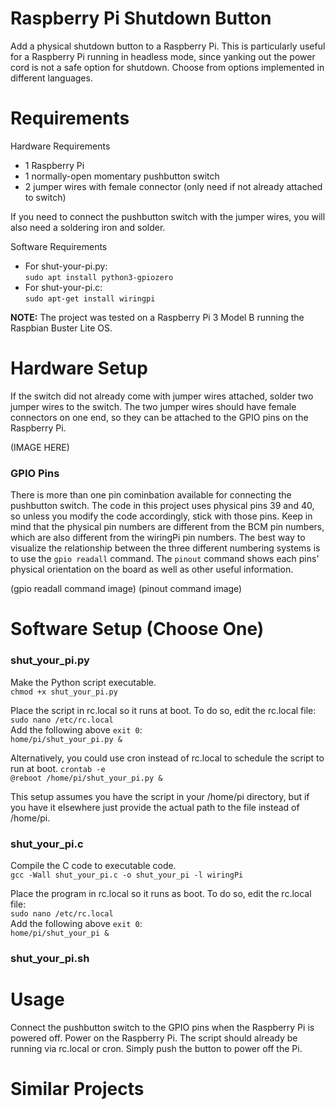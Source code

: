 # Raspberry Pi Shutdown Button
Add a physical shutdown button to a Raspberry Pi. This is particularly useful for a Raspberry Pi running in headless mode, since yanking out the power cord is not a safe option for shutdown. Choose from options implemented in different languages.

# Requirements
Hardware Requirements
- 1 Raspberry Pi 
- 1 normally-open momentary pushbutton switch
- 2 jumper wires with female connector (only need if not already attached to switch)

If you need to connect the pushbutton switch with the jumper wires, you will also need a soldering iron and solder.

Software Requirements
- For shut-your-pi.py: <br/>
  ```sudo apt install python3-gpiozero```
- For shut-your-pi.c: <br/>
  ```sudo apt-get install wiringpi```

**NOTE:** The project was tested on a Raspberry Pi 3 Model B running the Raspbian Buster Lite OS.

# Hardware Setup
If the switch did not already come with jumper wires attached, solder two jumper wires to the switch. The two jumper wires should have female connectors on one end, so they can be attached to the GPIO pins on the Raspberry Pi. 

(IMAGE HERE)

### GPIO Pins
There is more than one pin cominbation available for connecting the pushbutton switch. The code in this project uses physical pins 39 and 40, so unless you modify the code accordingly, stick with those pins. Keep in mind that the physical pin numbers are different from the BCM pin numbers, which are also different from the wiringPi pin numbers. The best way to visualize the relationship between the three different numbering systems is to use the `gpio readall` command. The `pinout` command shows each pins' physical orientation on the board as well as other useful information.

(gpio readall command image)
(pinout command image)

# Software Setup (Choose One)
### shut_your_pi.py
Make the Python script executable. <br/>
```chmod +x shut_your_pi.py```

Place the script in rc.local so it runs at boot. To do so, edit the rc.local file: <br/>
```sudo nano /etc/rc.local``` <br/>
Add the following above `exit 0`: <br/>
```home/pi/shut_your_pi.py &``` <br/>

Alternatively, you could use cron instead of rc.local to schedule the script to run at boot.
```crontab -e``` <br/>
```@reboot /home/pi/shut_your_pi.py &``` <br/>

This setup assumes you have the script in your /home/pi directory, but if you have it elsewhere just provide the actual path to the file instead of /home/pi.

### shut_your_pi.c
Compile the C code to executable code. <br/>
```gcc -Wall shut_your_pi.c -o shut_your_pi -l wiringPi```

Place the program in rc.local so it runs as boot. To do so, edit the rc.local file: <br/>
```sudo nano /etc/rc.local``` <br/>
Add the following above `exit 0`: <br/>
```home/pi/shut_your_pi &``` <br/>

### shut_your_pi.sh

# Usage
Connect the pushbutton switch to the GPIO pins when the Raspberry Pi is powered off. Power on the Raspberry Pi. The script should already be running via rc.local or cron. Simply push the button to power off the Pi. 

# Similar Projects





